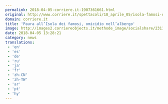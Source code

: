 ```yaml
---
permalink: 2018-04-05-corriere.it-1907361661.html
original: http://www.corriere.it/spettacoli/18_aprile_05/isola-famosi-omicidio-nell-albergo-che-ospita-produzione-trasmissione-honduras-3e0ad56e-38ce-11e8-88e7-5b815ecb2975.shtml
domain: corriere.it
title: 'Paura all’Isola dei famosi, omicidio nell’albergo'
image: http://images2.corriereobjects.it/methode_image/socialshare/2311f866-38d1-11e8-88e7-5b815ecb2975.jpg
date: 2018-04-05 13:28:21
category: news
translations: 
 - 'en'
 - 'es'
 - 'de'
 - 'ru'
 - 'ja'
 - 'fr'
 - 'zh-CN'
 - 'zh-TW'
 - 'ar'
 - 'pt'
 - 'hy'
---
```


